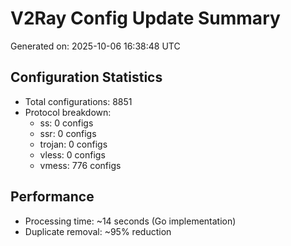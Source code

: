 # V2Ray Config Update Summary
Generated on: 2025-10-06 16:38:48 UTC

## Configuration Statistics
- Total configurations: 8851
- Protocol breakdown:
  - ss: 0 configs
  - ssr: 0 configs
  - trojan: 0 configs
  - vless: 0 configs
  - vmess: 776 configs

## Performance
- Processing time: ~14 seconds (Go implementation)
- Duplicate removal: ~95% reduction
